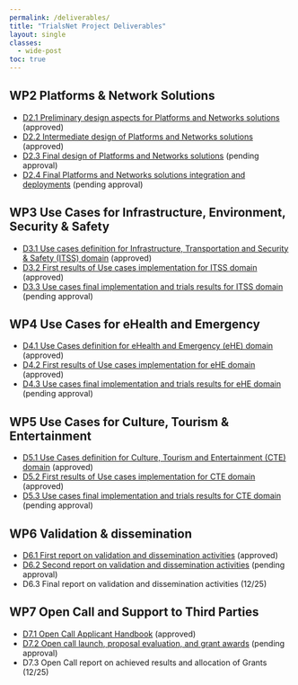```yaml
---
permalink: /deliverables/
title: "TrialsNet Project Deliverables"
layout: single
classes:
  - wide-post
toc: true
---
```

## WP2 Platforms & Network Solutions

- [D2.1 Preliminary design aspects for Platforms and Networks solutions](https://zenodo.org/record/8108305) (approved)
- [D2.2	Intermediate design of Platforms and Networks solutions](https://zenodo.org/records/11127768) (approved)
- [D2.3	Final design of Platforms and Networks solutions](https://zenodo.org/records/14512906) (pending approval)
- [D2.4	Final Platforms and Networks solutions integration and deployments](https://zenodo.org/records/15861933) (pending approval)
		
## WP3 Use Cases for Infrastructure, Environment, Security & Safety

- [D3.1 Use cases definition for Infrastructure, Transportation and Security & Safety (ITSS) domain](https://zenodo.org/record/7944485#.ZGTAnexByrc) (approved)
- [D3.2 First results of Use cases implementation for ITSS domain](https://zenodo.org/records/10895792) (approved)
- [D3.3 Use cases final implementation and trials results for ITSS domain](https://zenodo.org/records/17240732) (pending approval)

## WP4 Use Cases for eHealth and Emergency

- [D4.1 Use Cases definition for eHealth and Emergency (eHE) domain](https://zenodo.org/record/7944692#.ZGTIG-xByrc) (approved)
- [D4.2 First results of Use cases implementation for eHE domain](https://zenodo.org/records/10902549) (approved)
- [D4.3 Use cases final implementation and trials results for eHE domain](https://zenodo.org/records/17241912) (pending approval)

## WP5 Use Cases for Culture, Tourism & Entertainment

- [D5.1 Use Cases definition for Culture, Tourism and Entertainment (CTE) domain](https://zenodo.org/record/7944732#.ZGTK_exByrc) (approved)
- [D5.2 First results of Use cases implementation for CTE domain](https://zenodo.org/records/10902824) (approved)
- [D5.3 Use cases final implementation and trials results for CTE domain](https://zenodo.org/records/17242013) (pending approval)

## WP6 Validation & dissemination 

- [D6.1 First report on validation and dissemination activities](https://zenodo.org/records/10058287) (approved)
- [D6.2 Second report on validation and dissemination activities](https://zenodo.org/records/14245268) (pending approval)
- D6.3 Final report on validation and dissemination activities (12/25)

## WP7 Open Call and Support to Third Parties 

- [D7.1 Open Call Applicant Handbook](https://zenodo.org/records/10232765) (approved)
- [D7.2 Open call launch, proposal evaluation, and grant awards](https://zenodo.org/records/13630132) (pending approval)
- D7.3 Open Call report on achieved results and allocation of Grants (12/25)
